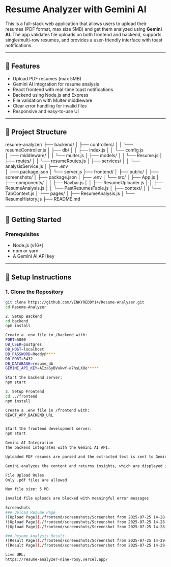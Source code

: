 # Resume Analyzer with Gemini AI

This is a full-stack web application that allows users to upload their resumes (PDF format, max size 5MB) and get them analyzed using **Gemini AI**. The app validates file uploads on both frontend and backend, supports single/multi-row resumes, and provides a user-friendly interface with toast notifications.

---

## 🌟 Features

- Upload PDF resumes (max 5MB)
- Gemini AI integration for resume analysis
- React frontend with real-time toast notifications
- Backend using Node.js and Express
- File validation with Multer middleware
- Clear error handling for invalid files
- Responsive and easy-to-use UI

---

## 📁 Project Structure

resume-analyzer/
├── backend/
│   ├── controllers/
│   │   └── resumeController.js
│   ├── db/
│   │   ├── index.js
│   │   └── config.js          
│   ├── middleware/
│   │   └── multer.js
│   ├── models/
│   │   └── Resume.js
│   ├── routes/
│   │   └── resumeRoutes.js
│   ├── services/
│   │   └── analysisService.js
│   ├── .env                    
│   ├── package.json
│   └── server.js
├── frontend/
│   ├── public/
│   ├── screenshots/
│   ├── package.json
│   ├── .env
│   └── src/
│       ├── App.js
│       ├── components/
│       │   ├── Navbar.js
│       │   ├── ResumeUploader.js
│       │   ├── ResumeAnalysis.js
│       │   └── PastResumesTable.js
│       ├── context/
│       │   └── TabContext.js
│       └── pages/
│           ├── ResumeAnalysis.js
│           └── ResumeHistory.js
├── README.md




---

## 🚀 Getting Started

### Prerequisites

- Node.js (v16+)
- npm or yarn
- A Gemini AI API key

---

## 🔧 Setup Instructions

### 1. Clone the Repository

```bash
git clone https://github.com/VENKYREDDY14/Resume-Analyzer.git
cd Resume-Analyzer

2. Setup Backend
cd backend
npm install

Create a .env file in /backend with:
PORT=5000
DB_USER=postgres
DB_HOST=localhost
DB_PASSWORD=Reddy@****
DB_PORT=5432
DB_DATABASE=resume_db
GEMINI_API_KEY=AIzaSyBVukwY-a7hsLXOe*****

Start the backend server:
npm start

3. Setup Frontend
cd ../frontend
npm install

Create a .env file in /frontend with:
REACT_APP_BACKEND_URL


Start the frontend development server:
npm start

Gemini AI Integration
The backend integrates with the Gemini AI API.

Uploaded PDF resumes are parsed and the extracted text is sent to Gemini.

Gemini analyzes the content and returns insights, which are displayed in the frontend.

File Upload Rules
Only .pdf files are allowed

Max file size: 5 MB

Invalid file uploads are blocked with meaningful error messages

Screenshots
### Upload Resume Page
![Upload Page](./frontend/screenshots/Screenshot from 2025-07-25 14-28-01.png/)
![Upload Page](./frontend/screenshots/Screenshot from 2025-07-25 14-28-30.png/)
![Upload Page](./frontend/screenshots/Screenshot from 2025-07-25 14-28-58.png/)

### Resume Analysis Result
![Result Page](./frontend/screenshots/Screenshot from 2025-07-25 14-29-01.png/)
![Result Page](./frontend/screenshots/Screenshot from 2025-07-25 14-29-07.png/)

Live URL:
https://resume-analyzer-nine-rosy.vercel.app/
